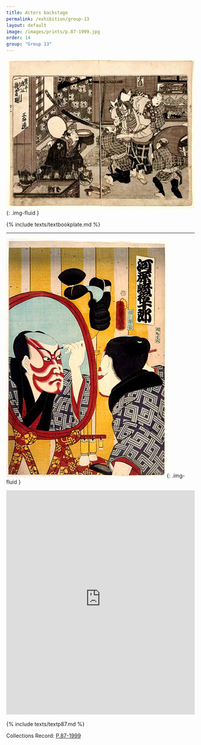 ```yaml
---
title: Actors backstage
permalink: /exhibition/group-13
layout: default
image: /images/prints/p.87-1999.jpg
order: 14
group: "Group 13"
---
```


![Kunisada Loan](/images/prints/kunisada_loan_book_plate.jpg){: .img-fluid }

{% include texts/textbookplate.md %}

----

![Kunisada Image](/images/prints/p.87-1999.jpg){: .img-fluid }

<iframe src="https://data.fitzmuseum.cam.ac.uk/uv.html#?manifest=https://api.fitz.ms/data-distributor/iiif/object-9480/manifest&c=0&m=0&cv=0&config=https://data.fitzmuseum.cam.ac.uk/config.json&locales=en-GB:English (GB),cy-GB:Cymraeg,fr-FR:Français (FR),sv-SE:Svenska,xx-XX:English (GB) (xx-XX)&xywh=-4950,-235,14108,5825&r=0" width="100%" height="600" allowfullscreen frameborder="0"></iframe>

{% include texts/textp87.md %}

Collections Record: [P.87-1999](https://data.fitzmuseum.cam.ac.uk/id/object/9480)
